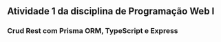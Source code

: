 ## Atividade 1 da disciplina de Programação Web I

### Crud Rest com Prisma ORM, TypeScript e Express